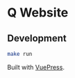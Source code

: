 # Q Website

## Development

```bash
make run
```

Built with [VuePress](https://v1.vuepress.vuejs.org/).

